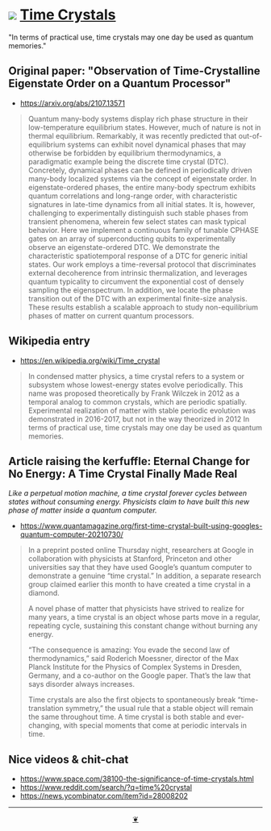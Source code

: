# [![](https://theo-armour.github.io/2021/lib/assets/icons/mark-github.svg )](https://github.com/theo-armour/2021/tree/main/pages/arts-sciences-wikipedia "Source code on GitHub" ) [Time Crystals]( https://theo-armour.github.io/2021/pages#arts-sciences-wikipedia/time-crystals.md)

"In terms of practical use, time crystals may one day be used as quantum memories."


## Original paper: "Observation of Time-Crystalline Eigenstate Order on a Quantum Processor"

* https://arxiv.org/abs/2107.13571

> Quantum many-body systems display rich phase structure in their low-temperature equilibrium states. However, much of nature is not in thermal equilibrium. Remarkably, it was recently predicted that out-of-equilibrium systems can exhibit novel dynamical phases that may otherwise be forbidden by equilibrium thermodynamics, a paradigmatic example being the discrete time crystal (DTC). Concretely, dynamical phases can be defined in periodically driven many-body localized systems via the concept of eigenstate order. In eigenstate-ordered phases, the entire many-body spectrum exhibits quantum correlations and long-range order, with characteristic signatures in late-time dynamics from all initial states. It is, however, challenging to experimentally distinguish such stable phases from transient phenomena, wherein few select states can mask typical behavior. Here we implement a continuous family of tunable CPHASE gates on an array of superconducting qubits to experimentally observe an eigenstate-ordered DTC. We demonstrate the characteristic spatiotemporal response of a DTC for generic initial states. Our work employs a time-reversal protocol that discriminates external decoherence from intrinsic thermalization, and leverages quantum typicality to circumvent the exponential cost of densely sampling the eigenspectrum. In addition, we locate the phase transition out of the DTC with an experimental finite-size analysis. These results establish a scalable approach to study non-equilibrium phases of matter on current quantum processors.


## Wikipedia entry

* https://en.wikipedia.org/wiki/Time_crystal

>In condensed matter physics, a time crystal refers to a system or subsystem whose lowest-energy states evolve periodically. This name was proposed theoretically by Frank Wilczek in 2012 as a temporal analog to common crystals, which are periodic spatially. Experimental realization of matter with stable periodic evolution was demonstrated in 2016-2017, but not in the way theorized in 2012 In terms of practical use, time crystals may one day be used as quantum memories.


## Article raising the kerfuffle: Eternal Change for No Energy: A Time Crystal Finally Made Real

_Like a perpetual motion machine, a time crystal forever cycles between states without consuming energy. Physicists claim to have built this new phase of matter inside a quantum computer._

* https://www.quantamagazine.org/first-time-crystal-built-using-googles-quantum-computer-20210730/

>In a preprint posted online Thursday night, researchers at Google in collaboration with physicists at Stanford, Princeton and other universities say that they have used Google’s quantum computer to demonstrate a genuine “time crystal.” In addition, a separate research group claimed earlier this month to have created a time crystal in a diamond.
>
>A novel phase of matter that physicists have strived to realize for many years, a time crystal is an object whose parts move in a regular, repeating cycle, sustaining this constant change without burning any energy.
>
>“The consequence is amazing: You evade the second law of thermodynamics,” said Roderich Moessner, director of the Max Planck Institute for the Physics of Complex Systems in Dresden, Germany, and a co-author on the Google paper. That’s the law that says disorder always increases.
>
>Time crystals are also the first objects to spontaneously break “time-translation symmetry,” the usual rule that a stable object will remain the same throughout time. A time crystal is both stable and ever-changing, with special moments that come at periodic intervals in time.


## Nice videos & chit-chat

* https://www.space.com/38100-the-significance-of-time-crystals.html
* https://www.reddit.com/search/?q=time%20crystal
* https://news.ycombinator.com/item?id=28008202


***

<center title="Hello! Click me to go up to the top" ><a class=aDingbat href=javascript:window.scrollTo(0,0);> ❦ </a></center>